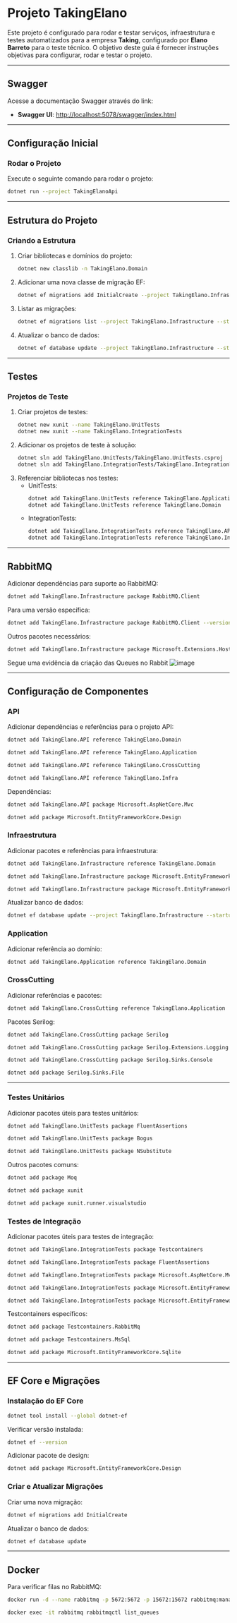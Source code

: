 # Projeto TakingElano

Este projeto é configurado para rodar e testar serviços, infraestrutura e testes automatizados para a empresa **Taking**, configurado por **Elano Barreto** para o teste técnico. O objetivo deste guia é fornecer instruções objetivas para configurar, rodar e testar o projeto.

---

## Swagger

Acesse a documentação Swagger através do link:
- **Swagger UI**: [http://localhost:5078/swagger/index.html](http://localhost:5078/swagger/index.html)

---

## Configuração Inicial

### Rodar o Projeto

Execute o seguinte comando para rodar o projeto:
```bash
dotnet run --project TakingElanoApi
```

---

## Estrutura do Projeto

### Criando a Estrutura
1. Criar bibliotecas e domínios do projeto:
    ```bash
    dotnet new classlib -n TakingElano.Domain
    ```
2. Adicionar uma nova classe de migração EF:
    ```bash
    dotnet ef migrations add InitialCreate --project TakingElano.Infrastructure --startup-project TakingElano.API
    ```
3. Listar as migrações:
    ```bash
    dotnet ef migrations list --project TakingElano.Infrastructure --startup-project TakingElano.API
    ```
4. Atualizar o banco de dados:
    ```bash
    dotnet ef database update --project TakingElano.Infrastructure --startup-project TakingElano.API
    ```

---

## Testes

### Projetos de Teste
1. Criar projetos de testes:
    ```bash
    dotnet new xunit --name TakingElano.UnitTests
    dotnet new xunit --name TakingElano.IntegrationTests
    ```
2. Adicionar os projetos de teste à solução:
    ```bash
    dotnet sln add TakingElano.UnitTests/TakingElano.UnitTests.csproj
    dotnet sln add TakingElano.IntegrationTests/TakingElano.IntegrationTests.csproj
    ```
3. Referenciar bibliotecas nos testes:
    - UnitTests:
        ```bash
        dotnet add TakingElano.UnitTests reference TakingElano.Application
        dotnet add TakingElano.UnitTests reference TakingElano.Domain
        ```
    - IntegrationTests:
        ```bash
        dotnet add TakingElano.IntegrationTests reference TakingElano.API
        dotnet add TakingElano.IntegrationTests reference TakingElano.Infrastructure
        ```

---

## RabbitMQ

Adicionar dependências para suporte ao RabbitMQ:
```bash
dotnet add TakingElano.Infrastructure package RabbitMQ.Client
```
Para uma versão específica:
```bash
dotnet add TakingElano.Infrastructure package RabbitMQ.Client --version 6.5.0
```
Outros pacotes necessários:
```bash
dotnet add TakingElano.Infrastructure package Microsoft.Extensions.Hosting
```
Segue uma evidência da criação das Queues no Rabbit
![image](https://github.com/user-attachments/assets/6f34c271-0516-4e56-b14c-6b03b3be5b96)

---

## Configuração de Componentes

### API

Adicionar dependências e referências para o projeto API:
```bash
dotnet add TakingElano.API reference TakingElano.Domain
```
```bash
dotnet add TakingElano.API reference TakingElano.Application
```
```bash
dotnet add TakingElano.API reference TakingElano.CrossCutting
```
```bash
dotnet add TakingElano.API reference TakingElano.Infra
```
Dependências:
```bash
dotnet add TakingElano.API package Microsoft.AspNetCore.Mvc
```
```bash
dotnet add package Microsoft.EntityFrameworkCore.Design
```

### Infraestrutura

Adicionar pacotes e referências para infraestrutura:
```bash
dotnet add TakingElano.Infrastructure reference TakingElano.Domain
```
```bash
dotnet add TakingElano.Infrastructure package Microsoft.EntityFrameworkCore
```
```bash
dotnet add TakingElano.Infrastructure package Microsoft.EntityFrameworkCore.SqlServer
```
Atualizar banco de dados:
```bash
dotnet ef database update --project TakingElano.Infrastructure --startup-project TakingElanoApi
```

### Application

Adicionar referência ao domínio:
```bash
dotnet add TakingElano.Application reference TakingElano.Domain
```

### CrossCutting

Adicionar referências e pacotes:
```bash
dotnet add TakingElano.CrossCutting reference TakingElano.Application
```
Pacotes Serilog:
```bash
dotnet add TakingElano.CrossCutting package Serilog
```
```bash
dotnet add TakingElano.CrossCutting package Serilog.Extensions.Logging
```
```bash
dotnet add TakingElano.CrossCutting package Serilog.Sinks.Console
```
```bash
dotnet add package Serilog.Sinks.File
```

---

### Testes Unitários

Adicionar pacotes úteis para testes unitários:
```bash
dotnet add TakingElano.UnitTests package FluentAssertions
```
```bash
dotnet add TakingElano.UnitTests package Bogus
```
```bash
dotnet add TakingElano.UnitTests package NSubstitute
```
Outros pacotes comuns:
```bash
dotnet add package Moq
```
```bash
dotnet add package xunit
```
```bash
dotnet add package xunit.runner.visualstudio
```

### Testes de Integração

Adicionar pacotes úteis para testes de integração:
```bash
dotnet add TakingElano.IntegrationTests package Testcontainers
```
```bash
dotnet add TakingElano.IntegrationTests package FluentAssertions
```
```bash
dotnet add TakingElano.IntegrationTests package Microsoft.AspNetCore.Mvc.Testing
```
```bash
dotnet add TakingElano.IntegrationTests package Microsoft.EntityFrameworkCore
```
```bash
dotnet add TakingElano.IntegrationTests package Microsoft.EntityFrameworkCore.InMemory
```

Testcontainers específicos:
```bash
dotnet add package Testcontainers.RabbitMq
```
```bash
dotnet add package Testcontainers.MsSql
```
```bash
dotnet add package Microsoft.EntityFrameworkCore.Sqlite
```

---

## EF Core e Migrações

### Instalação do EF Core
```bash
dotnet tool install --global dotnet-ef
```
Verificar versão instalada:
```bash
dotnet ef --version
```
Adicionar pacote de design:
```bash
dotnet add package Microsoft.EntityFrameworkCore.Design
```

### Criar e Atualizar Migrações
Criar uma nova migração:
```bash
dotnet ef migrations add InitialCreate
```
Atualizar o banco de dados:
```bash
dotnet ef database update
```

---

## Docker

Para verificar filas no RabbitMQ:
```bash
docker run -d --name rabbitmq -p 5672:5672 -p 15672:15672 rabbitmq:management
```
```bash
docker exec -it rabbitmq rabbitmqctl list_queues
```
